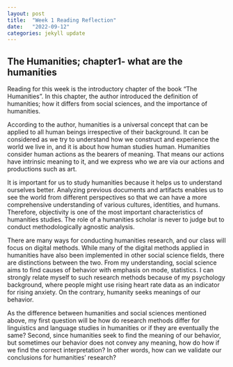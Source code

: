 ```yaml
---
layout: post
title:  "Week 1 Reading Reflection"
date:   "2022-09-12"
categories: jekyll update
---
```

## The Humanities; chapter1- what are the humanities ##

Reading for this week is the introductory chapter of the book “The Humanities”. In this chapter, the author introduced the definition of humanities; how it differs from social sciences, and the importance of humanities.  

According to the author, humanities is a universal concept that can be applied to all human beings irrespective of their background. It can be considered as we try to understand how we construct and experience the world we live in, and it is about how human studies human. Humanities consider human actions as the bearers of meaning. That means our actions have intrinsic meaning to it, and we express who we are via our actions and productions such as art.  

It is important for us to study humanities because it helps us to understand ourselves better. Analyzing previous documents and artifacts enables us to see the world from different perspectives so that we can have a more comprehensive understanding of various cultures, identities, and humans. Therefore, objectivity is one of the most important characteristics of humanities studies. The role of a humanities scholar is never to judge but to conduct methodologically agnostic analysis.  

There are many ways for conducting humanities research, and our class will focus on digital methods. While many of the digital methods applied in humanities have also been implemented in other social science fields, there are distinctions between the two. From my understanding, social science aims to find causes of behavior with emphasis on mode, statistics. I can strongly relate myself to such research methods because of my psychology background, where people might use rising heart rate data as an indicator for rising anxiety. On the contrary, humanity seeks meanings of our behavior.  

As the difference between humanities and social sciences mentioned above, my first question will be how do research methods differ for linguistics and language studies in humanities or if they are eventually the same? Second, since humanities seek to find the meaning of our behavior, but sometimes our behavior does not convey any meaning, how do how if we find the correct interpretation? In other words, how can we validate our conclusions for humanities’ research?   